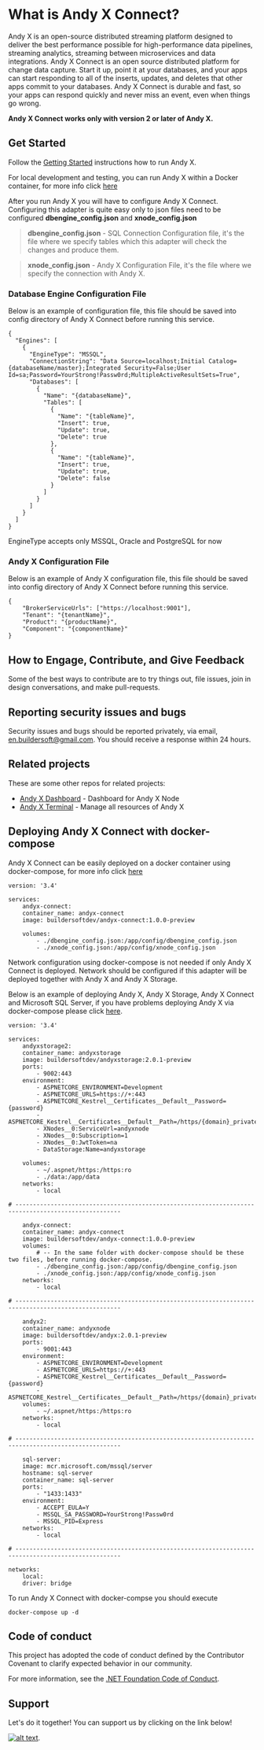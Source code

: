 What is Andy X Connect?
============

Andy X is an open-source distributed streaming platform designed to deliver the best performance possible for high-performance data pipelines, streaming analytics, streaming between microservices and data integrations. Andy X Connect is an open source distributed platform for change data capture. Start it up, point it at your databases, and your apps can start responding to all of the inserts, updates, and deletes that other apps commit to your databases. Andy X Connect is durable and fast, so your apps can respond quickly and never miss an event, even when things go wrong.

<b>Andy X Connect works only with version 2 or later of Andy X.</b>

## Get Started

Follow the [Getting Started](https://andyx.azurewebsites.net/) instructions how to run Andy X.

For local development and testing, you can run Andy X within a Docker container, for more info click [here](https://hub.docker.com/u/buildersoftdev)

After you run Andy X you will have to configure Andy X Connect. Configuring this adapter is quite easy only to json files need to be configured <b>dbengine_config.json</b> and <b>xnode_config.json</b>
> <b>dbengine_config.json</b> - SQL Connection Configuration file, it's the file where we specify tables which this adapter will check the changes and produce them.

> <b>xnode_config.json</b> - Andy X Configuration File, it's the file where we specify the connection with Andy X.

### Database Engine Configuration File
Below is an example of configuration file, this file should be saved into config directory of Andy X Connect before running this service.

	{
	  "Engines": [
	    {
	      "EngineType": "MSSQL",
	      "ConnectionString": "Data Source=localhost;Initial Catalog={databaseName/master};Integrated Security=False;User Id=sa;Password=YourStrong!Passw0rd;MultipleActiveResultSets=True",
	      "Databases": [
	        {
	          "Name": "{databaseName}",
	          "Tables": [
	            {
	              "Name": "{tableName}",
	              "Insert": true,
	              "Update": true,
	              "Delete": true
	            },
	            {
	              "Name": "{tableName}",
	              "Insert": true,
	              "Update": true,
	              "Delete": false
	            }
	          ]
	        }
	      ]
	    }
	  ]
	}
EngineType accepts only MSSQL, Oracle and PostgreSQL for now

### Andy X Configuration File
Below is an example of Andy X configuration file, this file should be saved into config directory of Andy X Connect before running this service.

	{
		"BrokerServiceUrls": ["https://localhost:9001"],
		"Tenant": "{tenantName}",
		"Product": "{productName}",
		"Component": "{componentName}"
	}

## How to Engage, Contribute, and Give Feedback

Some of the best ways to contribute are to try things out, file issues, join in design conversations,
and make pull-requests.

## Reporting security issues and bugs

Security issues and bugs should be reported privately, via email, en.buildersoft@gmail.com. You should receive a response within 24 hours.

## Related projects

These are some other repos for related projects:

* [Andy X Dashboard](https://github.com/buildersoftdev/andyxdashboard) - Dashboard for Andy X Node
* [Andy X Terminal](https://github.com/buildersoftdev/andyxterminal) - Manage all resources of Andy X

## Deploying Andy X Connect with docker-compose

Andy X Connect can be easily deployed on a docker container using docker-compose, for more info click [here](https://hub.docker.com/r/buildersoftdev/andyx-connect)

    version: '3.4'
    
    services:
        andyx-connect:
        container_name: andyx-connect
        image: buildersoftdev/andyx-connect:1.0.0-preview
    
        volumes:
            - ./dbengine_config.json:/app/config/dbengine_config.json
            - ./xnode_config.json:/app/config/xnode_config.json

Network configuration using docker-compose is not needed if only Andy X Connect is deployed. Network should be configured if this adapter will be deployed together with Andy X and Andy X Storage.

Below is an example of deploying Andy X, Andy X Storage, Andy X Connect and Microsoft SQL Server, if you have problems deploying Andy X via docker-compose please click [here](https://hub.docker.com/r/buildersoftdev/andyx).

	version: '3.4'
	
	services:
		andyxstorage2:
		container_name: andyxstorage
		image: buildersoftdev/andyxstorage:2.0.1-preview
		ports:
			- 9002:443
		environment:
			- ASPNETCORE_ENVIRONMENT=Development
			- ASPNETCORE_URLS=https://+:443
			- ASPNETCORE_Kestrel__Certificates__Default__Password={password}
			- ASPNETCORE_Kestrel__Certificates__Default__Path=/https/{domain}_private_key.pfx
			- XNodes__0:ServiceUrl=andyxnode
			- XNodes__0:Subscription=1
			- XNodes__0:JwtToken=na
			- DataStorage:Name=andyxstorage
	
		volumes:
			- ~/.aspnet/https:/https:ro
			- ./data:/app/data
		networks:
			- local
	
	# ----------------------------------------------------------------------------------------------------
	
		andyx-connect:
		container_name: andyx-connect
		image: buildersoftdev/andyx-connect:1.0.0-preview
		volumes:
            # -- In the same folder with docker-compose should be these two files, before running docker-compose. 
			- ./dbengine_config.json:/app/config/dbengine_config.json
			- ./xnode_config.json:/app/config/xnode_config.json
		networks:
			- local
	
	# ----------------------------------------------------------------------------------------------------
		
		andyx2:
		container_name: andyxnode
		image: buildersoftdev/andyx:2.0.1-preview
		ports:
			- 9001:443
		environment:
			- ASPNETCORE_ENVIRONMENT=Development
			- ASPNETCORE_URLS=https://+:443
			- ASPNETCORE_Kestrel__Certificates__Default__Password={password}
			- ASPNETCORE_Kestrel__Certificates__Default__Path=/https/{domain}_private_key.pfx
		volumes:
			- ~/.aspnet/https:/https:ro
		networks:
			- local
	
	# ----------------------------------------------------------------------------------------------------
			
		sql-server:
		image: mcr.microsoft.com/mssql/server
		hostname: sql-server
		container_name: sql-server
		ports:
			- "1433:1433"
		environment:
			- ACCEPT_EULA=Y
			- MSSQL_SA_PASSWORD=YourStrong!Passw0rd
			- MSSQL_PID=Express
		networks:
			- local
			
	# ----------------------------------------------------------------------------------------------------
	
	networks:
		local:
		driver: bridge

To run Andy X Connect with docker-compse you should execute 

    docker-compose up -d

## Code of conduct

This project has adopted the code of conduct defined by the Contributor Covenant to clarify expected behavior in our community.

For more information, see the [.NET Foundation Code of Conduct](https://dotnetfoundation.org/code-of-conduct).

## Support
Let's do it together! You can support us by clicking on the link below!

[![alt text](https://img.buymeacoffee.com/api/?url=aHR0cHM6Ly9pbWcuYnV5bWVhY29mZmVlLmNvbS9hcGkvP3VybD1hSFIwY0hNNkx5OWpaRzR1WW5WNWJXVmhZMjltWm1WbExtTnZiUzkxY0d4dllXUnpMM0J5YjJacGJHVmZjR2xqZEhWeVpYTXZNakF5TVM4d09DOWxObVUwTkRWaU1UVXhPVGRqWm1JNFlXWTVZalV5TWpjek5qSXlaV05rTnk1d2JtYz0mc2l6ZT0zMDAmbmFtZT1BbmR5K1g=&creator=Andy+X&is_creating=free%20and%20open%20source%20Distributed%20Streaming%20Platform&design_code=1&design_color=%2379D6B5&slug=buildersoft)](https://www.buymeacoffee.com/buildersoft).
